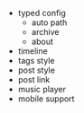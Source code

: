 + typed config
  + auto path
  + archive
  + about
+ timeline
+ tags style
+ post style
+ post link
+ music player
+ mobile support
